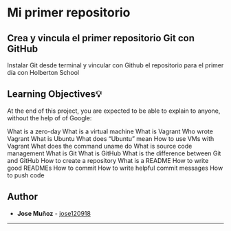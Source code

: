 # Mi primer repositorio

## Crea y vincula el primer repositorio Git con GitHub

Instalar Git desde terminal y vincular con Github el repositorio para el primer día con Holberton School

## Learning Objectives:bulb:
At the end of this project, you are expected to be able to explain to anyone, without the help of of Google:

What is a zero-day
What is a virtual machine
What is Vagrant
Who wrote Vagrant
What is Ubuntu
What does “Ubuntu” mean
How to use VMs with Vagrant
What does the command uname do
What is source code management
What is Git
What is GitHub
What is the difference between Git and GitHub
How to create a repository
What is a README
How to write good READMEs
How to commit
How to write helpful commit messages
How to push code

## Author
* **Jose Muñoz** - [jose120918](https://github.com/jose120918/)

---